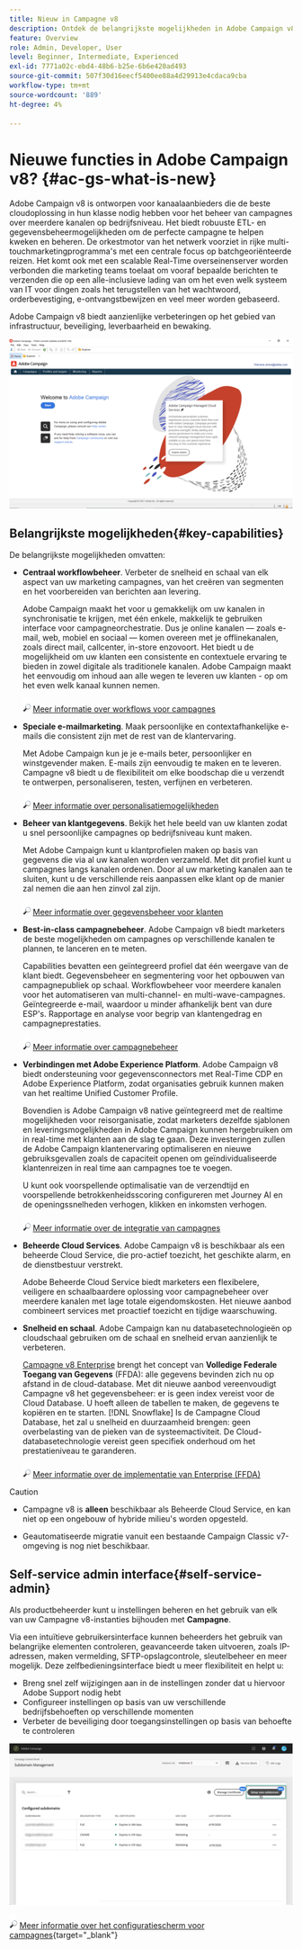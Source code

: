 ```yaml
---
title: Nieuw in Campagne v8
description: Ontdek de belangrijkste mogelijkheden in Adobe Campaign v8, wat nieuw is en wat u kunt verwachten van de nieuwste release.
feature: Overview
role: Admin, Developer, User
level: Beginner, Intermediate, Experienced
exl-id: 7771a02c-ebd4-48b6-b25e-6b6e420ad493
source-git-commit: 507f30d16eecf5400ee88a4d29913e4cdaca9cba
workflow-type: tm+mt
source-wordcount: '889'
ht-degree: 4%

---
```


# Nieuwe functies in Adobe Campaign v8? {#ac-gs-what-is-new}

Adobe Campaign v8 is ontworpen voor kanaalaanbieders die de beste cloudoplossing in hun klasse nodig hebben voor het beheer van campagnes over meerdere kanalen op bedrijfsniveau. Het biedt robuuste ETL- en gegevensbeheermogelijkheden om de perfecte campagne te helpen kweken en beheren. De orkestmotor van het netwerk voorziet in rijke multi-touchmarketingprogramma&#39;s met een centrale focus op batchgeoriënteerde reizen. Het komt ook met een scalable Real-Time overseinenserver worden verbonden die marketing teams toelaat om vooraf bepaalde berichten te verzenden die op een alle-inclusieve lading van om het even welk systeem van IT voor dingen zoals het terugstellen van het wachtwoord, orderbevestiging, e-ontvangstbewijzen en veel meer worden gebaseerd.

Adobe Campaign v8 biedt aanzienlijke verbeteringen op het gebied van infrastructuur, beveiliging, leverbaarheid en bewaking.

![](assets/home-page.png)

## Belangrijkste mogelijkheden{#key-capabilities}

De belangrijkste mogelijkheden omvatten:

* **Centraal workflowbeheer**. Verbeter de snelheid en schaal van elk aspect van uw marketing campagnes, van het creëren van segmenten en het voorbereiden van berichten aan levering.

   Adobe Campaign maakt het voor u gemakkelijk om uw kanalen in synchronisatie te krijgen, met één enkele, makkelijk te gebruiken interface voor campagneorchestratie. Dus je online kanalen — zoals e-mail, web, mobiel en sociaal — komen overeen met je offlinekanalen, zoals direct mail, callcenter, in-store enzovoort. Het biedt u de mogelijkheid om uw klanten een consistente en contextuele ervaring te bieden in zowel digitale als traditionele kanalen. Adobe Campaign maakt het eenvoudig om inhoud aan alle wegen te leveren uw klanten - op om het even welk kanaal kunnen nemen.

   ![](../assets/do-not-localize/glass.png) [Meer informatie over workflows voor campagnes](../config/workflows.md)

* **Speciale e-mailmarketing**. Maak persoonlijke en contextafhankelijke e-mails die consistent zijn met de rest van de klantervaring.

   Met Adobe Campaign kun je je e-mails beter, persoonlijker en winstgevender maken. E-mails zijn eenvoudig te maken en te leveren. Campagne v8 biedt u de flexibiliteit om elke boodschap die u verzendt te ontwerpen, personaliseren, testen, verfijnen en verbeteren.

   ![](../assets/do-not-localize/glass.png) [Meer informatie over personalisatiemogelijkheden](create-message.md)

* **Beheer van klantgegevens**. Bekijk het hele beeld van uw klanten zodat u snel persoonlijke campagnes op bedrijfsniveau kunt maken.

   Met Adobe Campaign kunt u klantprofielen maken op basis van gegevens die via al uw kanalen worden verzameld. Met dit profiel kunt u campagnes langs kanalen ordenen. Door al uw marketing kanalen aan te sluiten, kunt u de verschillende reis aanpassen elke klant op de manier zal nemen die aan hen zinvol zal zijn.

   ![](../assets/do-not-localize/glass.png) [Meer informatie over gegevensbeheer voor klanten](audiences.md)

* **Best-in-class campagnebeheer**. Adobe Campaign v8 biedt marketers de beste mogelijkheden om campagnes op verschillende kanalen te plannen, te lanceren en te meten.

   Capabilities bevatten een geïntegreerd profiel dat één weergave van de klant biedt. Gegevensbeheer en segmentering voor het opbouwen van campagnepubliek op schaal. Workflowbeheer voor meerdere kanalen voor het automatiseren van multi-channel- en multi-wave-campagnes. Geïntegreerde e-mail, waardoor u minder afhankelijk bent van dure ESP&#39;s. Rapportage en analyse voor begrip van klantengedrag en campagneprestaties.

   ![](../assets/do-not-localize/glass.png) [Meer informatie over campagnebeheer](campaigns.md)


* **Verbindingen met Adobe Experience Platform**. Adobe Campaign v8 biedt ondersteuning voor gegevensconnectors met Real-Time CDP en Adobe Experience Platform, zodat organisaties gebruik kunnen maken van het realtime Unified Customer Profile.

   Bovendien is Adobe Campaign v8 native geïntegreerd met de realtime mogelijkheden voor reisorganisatie, zodat marketers dezelfde sjablonen en leveringsmogelijkheden in Adobe Campaign kunnen hergebruiken om in real-time met klanten aan de slag te gaan. Deze investeringen zullen de Adobe Campaign klantenervaring optimaliseren en nieuwe gebruiksgevallen zoals de capaciteit openen om geïndividualiseerde klantenreizen in real time aan campagnes toe te voegen.

   U kunt ook voorspellende optimalisatie van de verzendtijd en voorspellende betrokkenheidsscoring configureren met Journey AI en de openingssnelheden verhogen, klikken en inkomsten verhogen.

   ![](../assets/do-not-localize/glass.png) [Meer informatie over de integratie van campagnes](../connect/integration.md)


* **Beheerde Cloud Services**. Adobe Campaign v8 is beschikbaar als een beheerde Cloud Service, die pro-actief toezicht, het geschikte alarm, en de dienstbestuur verstrekt.

   Adobe Beheerde Cloud Service biedt marketers een flexibelere, veiligere en schaalbaardere oplossing voor campagnebeheer over meerdere kanalen met lage totale eigendomskosten. Het nieuwe aanbod combineert services met proactief toezicht en tijdige waarschuwing.

* **Snelheid en schaal**. Adobe Campaign kan nu databasetechnologieën op cloudschaal gebruiken om de schaal en snelheid ervan aanzienlijk te verbeteren.

   [Campagne v8 Enterprise](../architecture/enterprise-deployment.md) brengt het concept van **Volledige Federale Toegang van Gegevens** (FFDA): alle gegevens bevinden zich nu op afstand in de cloud-database. Met dit nieuwe aanbod vereenvoudigt Campagne v8 het gegevensbeheer: er is geen index vereist voor de Cloud Database. U hoeft alleen de tabellen te maken, de gegevens te kopiëren en te starten. [!DNL Snowflake] Is de Campagne Cloud Database, het zal u snelheid en duurzaamheid brengen: geen overbelasting van de pieken van de systeemactiviteit. De Cloud-databasetechnologie vereist geen specifiek onderhoud om het prestatieniveau te garanderen.

   ![](../assets/do-not-localize/glass.png) [Meer informatie over de implementatie van Enterprise (FFDA)](../architecture/enterprise-deployment.md)


>[!CAUTION]
>
>* Campagne v8 is **alleen** beschikbaar als Beheerde Cloud Service, en kan niet op een ongebouw of hybride milieu&#39;s worden opgesteld.
>
>* Geautomatiseerde migratie vanuit een bestaande Campaign Classic v7-omgeving is nog niet beschikbaar.




## Self-service admin interface{#self-service-admin}

Als productbeheerder kunt u instellingen beheren en het gebruik van elk van uw Campagne v8-instanties bijhouden met **Campagne**.

Via een intuïtieve gebruikersinterface kunnen beheerders het gebruik van belangrijke elementen controleren, geavanceerde taken uitvoeren, zoals IP-adressen, maken vermelding, SFTP-opslagcontrole, sleutelbeheer en meer mogelijk. Deze zelfbedieningsinterface biedt u meer flexibiliteit en helpt u:

* Breng snel zelf wijzigingen aan in de instellingen zonder dat u hiervoor Adobe Support nodig hebt
* Configureer instellingen op basis van uw verschillende bedrijfsbehoeften op verschillende momenten
* Verbeter de beveiliging door toegangsinstellingen op basis van behoefte te controleren

![](assets/subdomain1.png)

![](../assets/do-not-localize/glass.png) [Meer informatie over het configuratiescherm voor campagnes](https://experienceleague.adobe.com/docs/control-panel/using/discover-control-panel/key-features.html){target=&quot;_blank&quot;}


